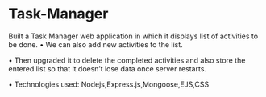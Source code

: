 # Task-Manager
Built a Task Manager web application in which it displays list of activities to be done.
•	We can also add new activities to the list.

•	Then upgraded it to delete the completed activities and also store the entered list so that it doesn’t lose data once server restarts.

•	Technologies used: Nodejs,Express.js,Mongoose,EJS,CSS

